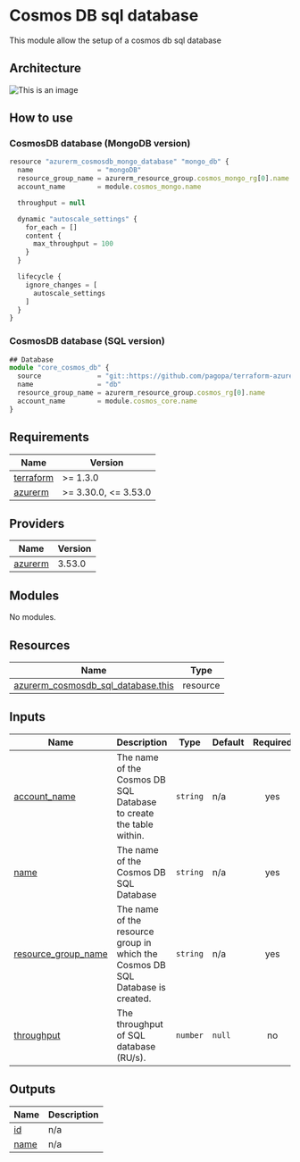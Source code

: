 # Cosmos DB sql database

This module allow the setup of a cosmos db sql database

## Architecture

![This is an image](./docs/module-arch.drawio.png)

## How to use

### CosmosDB database (MongoDB version)

```ts
resource "azurerm_cosmosdb_mongo_database" "mongo_db" {
  name                = "mongoDB"
  resource_group_name = azurerm_resource_group.cosmos_mongo_rg[0].name
  account_name        = module.cosmos_mongo.name

  throughput = null

  dynamic "autoscale_settings" {
    for_each = []
    content {
      max_throughput = 100
    }
  }

  lifecycle {
    ignore_changes = [
      autoscale_settings
    ]
  }
}
```

### CosmosDB database (SQL version)

```ts
## Database
module "core_cosmos_db" {
  source              = "git::https://github.com/pagopa/terraform-azurerm-v3.git//cosmosdb_sql_database?ref=v3.15.0"
  name                = "db"
  resource_group_name = azurerm_resource_group.cosmos_rg[0].name
  account_name        = module.cosmos_core.name
}
```

<!-- markdownlint-disable -->
<!-- BEGINNING OF PRE-COMMIT-TERRAFORM DOCS HOOK -->
## Requirements

| Name | Version |
|------|---------|
| <a name="requirement_terraform"></a> [terraform](#requirement\_terraform) | >= 1.3.0 |
| <a name="requirement_azurerm"></a> [azurerm](#requirement\_azurerm) | >= 3.30.0, <= 3.53.0 |

## Providers

| Name | Version |
|------|---------|
| <a name="provider_azurerm"></a> [azurerm](#provider\_azurerm) | 3.53.0 |

## Modules

No modules.

## Resources

| Name | Type |
|------|------|
| [azurerm_cosmosdb_sql_database.this](https://registry.terraform.io/providers/hashicorp/azurerm/latest/docs/resources/cosmosdb_sql_database) | resource |

## Inputs

| Name | Description | Type | Default | Required |
|------|-------------|------|---------|:--------:|
| <a name="input_account_name"></a> [account\_name](#input\_account\_name) | The name of the Cosmos DB SQL Database to create the table within. | `string` | n/a | yes |
| <a name="input_name"></a> [name](#input\_name) | The name of the Cosmos DB SQL Database | `string` | n/a | yes |
| <a name="input_resource_group_name"></a> [resource\_group\_name](#input\_resource\_group\_name) | The name of the resource group in which the Cosmos DB SQL Database is created. | `string` | n/a | yes |
| <a name="input_throughput"></a> [throughput](#input\_throughput) | The throughput of SQL database (RU/s). | `number` | `null` | no |

## Outputs

| Name | Description |
|------|-------------|
| <a name="output_id"></a> [id](#output\_id) | n/a |
| <a name="output_name"></a> [name](#output\_name) | n/a |
<!-- END OF PRE-COMMIT-TERRAFORM DOCS HOOK -->
